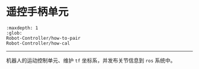 # 遥控手柄单元

```{toctree}
:maxdepth: 1
:glob:
Robot-Controller/how-to-pair
Robot-Controller/how-cal
```

------

机器人的运动控制单元、维护 `tf` 坐标系，并发布关节信息到 `ros` 系统中。

